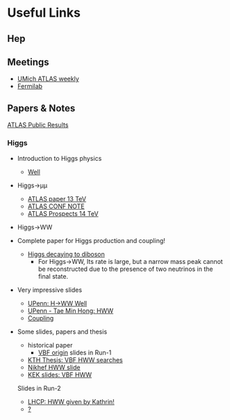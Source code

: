 # Useful Links

## Hep

## Meetings

* [UMich ATLAS weekly](https://indico.cern.ch/category/529/)
* [Fermilab](http://theory.fnal.gov/jetp/)

## Papers & Notes

[ATLAS Public Results](https://twiki.cern.ch/twiki/bin/view/AtlasPublic/HiggsPublicResults)

### Higgs

* Introduction to Higgs physics
  * [Well](https://cds.cern.ch/record/272356/files/9411325.pdf)

* Higgs&rightarrow;&mu;&mu;
  * [ATLAS paper 13 TeV](https://arxiv.org/pdf/1705.04582.pdf)
  * [ATLAS CONF NOTE](https://cds.cern.ch/record/2628763/files/ATLAS-CONF-2018-026.pdf)
  * [ATLAS Prospects 14 TeV](https://cds.cern.ch/record/2319741/files/ATL-PHYS-PUB-2018-006.pdf)


* Higgs&rightarrow;WW
 * Complete paper for Higgs production and coupling!
   * [Higgs decaying to diboson](https://ac.els-cdn.com/S0370269313006369/1-s2.0-S0370269313006369-main.pdf?_tid=651966e2-ceba-4cfd-b78e-12bd50a5ea85&acdnat=1545409277_7f8fec715c8dac26948dd16b868bcb6c)
      * For Higgs&rightarrow;WW,
      Its rate is large, but a narrow mass peak cannot be reconstructed due to the presence of two neutrinos in the final state. 
      
 * Very impressive slides
   * [UPenn: H->WW Well](http://www.hep.upenn.edu/HEP_website_09/Talks/Seminars/talks/2014_Joana.pdf)
   * [UPenn - Tae Min Hong: HWW](https://web.fnal.gov/organization/theory/JETP/2014/TaeMinHong20140124_FNALWineAndCheese.pdf)
   * [Coupling](https://indico.desy.de/indico/event/6527/contribution/13/material/5/0.pdf)

 * Some slides, papers and thesis
   * historical paper
     * [VBF origin](https://lib-extopc.kek.jp/preprints/PDF/1984/8403/8403049.pdf)
   slides in Run-1
   * [KTH Thesis: VBF HWW searches](http://gluon.particle.kth.se/~jostran/Masters/ErikDahlberg.pdf)
   * [Nikhef HWW slide](https://cds.cern.ch/record/1745985/files/ATL-PHYS-SLIDE-2014-489.pdf)
   * [KEK slides: VBF HWW](http://atlas.kek.jp/physics/Prague-kanzaki-1.pdf)
   
   Slides in Run-2
   * [LHCP: HWW given by Kathrin!](https://indico.cern.ch/event/517784/contributions/2558856/attachments/1459273/2253515/LHCP_HWW_tautau_mumu_KB_150517.pdf) 
   * [?](https://indico.mpp.mpg.de/event/2896/contribution/0/material/slides/0.pdf)
  

